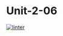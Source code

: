 # Unit-2-06
[![linter](https://github.com/Colin-Kieu/Unit-2-06/workflows/linter/badge.svg)](https://github.com/marketplace/actions/super-linter)

